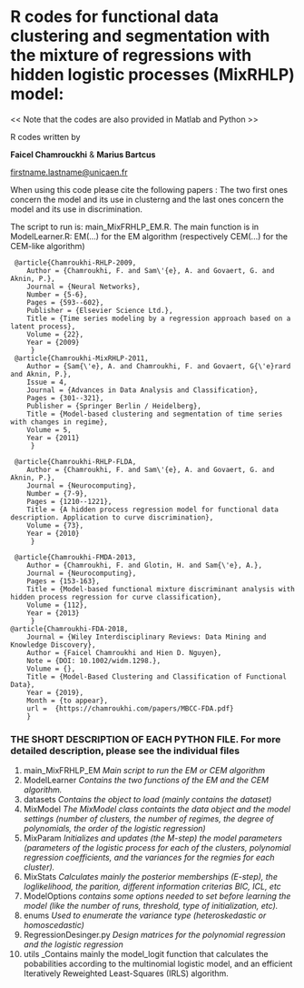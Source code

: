 # R codes for functional data clustering and segmentation with the mixture of regressions with hidden logistic processes (MixRHLP) model: 

<< Note that the codes are also provided in Matlab and Python >>

R codes written by

**Faicel Chamrouckhi**
&
**Marius Bartcus**

firstname.lastname@unicaen.fr


When using this code please cite the following papers : The two first ones concern the model and its use in clusterng and the last ones concern the model and its use in discrimination.

The script to run is: main_MixFRHLP_EM.R. The main function is in ModelLearner.R:
EM(...) for the EM algorithm (respectively CEM(...) for the CEM-like algorithm)

```
 @article{Chamroukhi-RHLP-2009,
 	Author = {Chamroukhi, F. and Sam\'{e}, A. and Govaert, G. and Aknin, P.},
 	Journal = {Neural Networks},
 	Number = {5-6},
 	Pages = {593--602},
	Publisher = {Elsevier Science Ltd.},
 	Title = {Time series modeling by a regression approach based on a latent process},
 	Volume = {22},
 	Year = {2009}
     }
 @article{Chamroukhi-MixRHLP-2011,
 	Author = {Sam{\'e}, A. and Chamroukhi, F. and Govaert, G{\'e}rard and Aknin, P.},
 	Issue = 4,
 	Journal = {Advances in Data Analysis and Classification},
 	Pages = {301--321},
 	Publisher = {Springer Berlin / Heidelberg},
 	Title = {Model-based clustering and segmentation of time series with changes in regime},
 	Volume = 5,
 	Year = {2011}
     }

 @article{Chamroukhi-RHLP-FLDA,
 	Author = {Chamroukhi, F. and Sam\'{e}, A. and Govaert, G. and Aknin, P.},
 	Journal = {Neurocomputing},
 	Number = {7-9},
 	Pages = {1210--1221},
 	Title = {A hidden process regression model for functional data description. Application to curve discrimination},
 	Volume = {73},
 	Year = {2010}
     }

 @article{Chamroukhi-FMDA-2013,
 	Author = {Chamroukhi, F. and Glotin, H. and Sam{\'e}, A.},
 	Journal = {Neurocomputing},
 	Pages = {153-163},
 	Title = {Model-based functional mixture discriminant analysis with hidden process regression for curve classification},
 	Volume = {112},
 	Year = {2013}
     }  
@article{Chamroukhi-FDA-2018,
 	Journal = {Wiley Interdisciplinary Reviews: Data Mining and Knowledge Discovery},
 	Author = {Faicel Chamroukhi and Hien D. Nguyen},
 	Note = {DOI: 10.1002/widm.1298.},
 	Volume = {},
 	Title = {Model-Based Clustering and Classification of Functional Data},
 	Year = {2019},
 	Month = {to appear},
 	url =  {https://chamroukhi.com/papers/MBCC-FDA.pdf}
    }
```


### THE SHORT DESCRIPTION OF EACH PYTHON FILE. For more detailed description, please see the individual files

1) main_MixFRHLP_EM _Main script to run the EM or CEM algorithm_
2) ModelLearner _Contains the two functions of the EM and the CEM algorithm._
3) datasets _Contains the object to load (mainly contains the dataset)_                        
4) MixModel _The MixModel class containts the data object and the model settings (number of clusters, the number of regimes, the degree of polynomials, the order of the logistic regression)_
4) MixParam _Initializes and updates (the M-step) the model parameters (parameters of the logistic process for each of the clusters, polynomial regression coefficients, and the variances for the regmies for each cluster)._
5) MixStats _Calculates mainly the posterior memberships (E-step), the loglikelihood, the parition, different information criterias BIC, ICL, etc_
6) ModelOptions _contains some options needed to set before learning the model (like the number of runs, threshold, type of initialization, etc)._
8) enums _Used to enumerate the variance type (heteroskedastic or homoscedastic)_
9) RegressionDesinger.py _Design matrices for the polynomial regression and the logistic regression_
10) utils _Contains mainly the model_logit function that calculates the pobabilities according to the multinomial logistic model, and an efficient Iteratively Reweighted Least-Squares (IRLS) algorithm.


